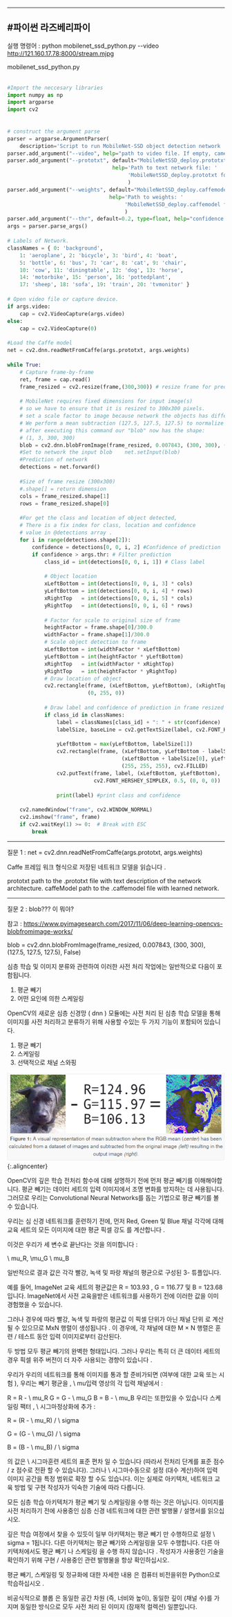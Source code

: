 ```

```

---

## #파이썬 라즈베리파이

실행 명령어 : python mobilenet_ssd_python.py --video http://121.160.17.78:8000/stream.mjpg

mobilenet_ssd_python.py

```python

#Import the neccesary libraries
import numpy as np
import argparse
import cv2


# construct the argument parse
parser = argparse.ArgumentParser(
    description='Script to run MobileNet-SSD object detection network ')
parser.add_argument("--video", help="path to video file. If empty, camera's stream will be used")
parser.add_argument("--prototxt", default="MobileNetSSD_deploy.prototxt",
                                  help='Path to text network file: '
                                       'MobileNetSSD_deploy.prototxt for Caffe model or '
                                       )
parser.add_argument("--weights", default="MobileNetSSD_deploy.caffemodel",
                                 help='Path to weights: '
                                      'MobileNetSSD_deploy.caffemodel for Caffe model or '
                                      )
parser.add_argument("--thr", default=0.2, type=float, help="confidence threshold to filter out weak detections")
args = parser.parse_args()

# Labels of Network.
classNames = { 0: 'background',
    1: 'aeroplane', 2: 'bicycle', 3: 'bird', 4: 'boat',
    5: 'bottle', 6: 'bus', 7: 'car', 8: 'cat', 9: 'chair',
    10: 'cow', 11: 'diningtable', 12: 'dog', 13: 'horse',
    14: 'motorbike', 15: 'person', 16: 'pottedplant',
    17: 'sheep', 18: 'sofa', 19: 'train', 20: 'tvmonitor' }

# Open video file or capture device.
if args.video:
    cap = cv2.VideoCapture(args.video)
else:
    cap = cv2.VideoCapture(0)

#Load the Caffe model
net = cv2.dnn.readNetFromCaffe(args.prototxt, args.weights)

while True:
    # Capture frame-by-frame
    ret, frame = cap.read()
    frame_resized = cv2.resize(frame,(300,300)) # resize frame for prediction

    # MobileNet requires fixed dimensions for input image(s)
    # so we have to ensure that it is resized to 300x300 pixels.
    # set a scale factor to image because network the objects has differents size.
    # We perform a mean subtraction (127.5, 127.5, 127.5) to normalize the input;
    # after executing this command our "blob" now has the shape:
    # (1, 3, 300, 300)
    blob = cv2.dnn.blobFromImage(frame_resized, 0.007843, (300, 300), (127.5, 127.5, 127.5), False)
    #Set to network the input blob    net.setInput(blob)
    #Prediction of network
    detections = net.forward()

    #Size of frame resize (300x300)
    #.shape[] = return dimension
    cols = frame_resized.shape[1]
    rows = frame_resized.shape[0]

    #For get the class and location of object detected,
    # There is a fix index for class, location and confidence
    # value in @detections array .
    for i in range(detections.shape[2]):
        confidence = detections[0, 0, i, 2] #Confidence of prediction
        if confidence > args.thr: # Filter prediction
            class_id = int(detections[0, 0, i, 1]) # Class label

            # Object location
            xLeftBottom = int(detections[0, 0, i, 3] * cols)
            yLeftBottom = int(detections[0, 0, i, 4] * rows)
            xRightTop   = int(detections[0, 0, i, 5] * cols)
            yRightTop   = int(detections[0, 0, i, 6] * rows)

            # Factor for scale to original size of frame
            heightFactor = frame.shape[0]/300.0
            widthFactor = frame.shape[1]/300.0
            # Scale object detection to frame
            xLeftBottom = int(widthFactor * xLeftBottom)
            yLeftBottom = int(heightFactor * yLeftBottom)
            xRightTop   = int(widthFactor * xRightTop)
            yRightTop   = int(heightFactor * yRightTop)
            # Draw location of object
            cv2.rectangle(frame, (xLeftBottom, yLeftBottom), (xRightTop, yRightTop),
                          (0, 255, 0))

            # Draw label and confidence of prediction in frame resized
            if class_id in classNames:
                label = classNames[class_id] + ": " + str(confidence)
                labelSize, baseLine = cv2.getTextSize(label, cv2.FONT_HERSHEY_SIMPLEX, 0.5, 1)

                yLeftBottom = max(yLeftBottom, labelSize[1])
                cv2.rectangle(frame, (xLeftBottom, yLeftBottom - labelSize[1]),
                                     (xLeftBottom + labelSize[0], yLeftBottom + baseLine),
                                     (255, 255, 255), cv2.FILLED)
                cv2.putText(frame, label, (xLeftBottom, yLeftBottom),
                            cv2.FONT_HERSHEY_SIMPLEX, 0.5, (0, 0, 0))

                print(label) #print class and confidence

    cv2.namedWindow("frame", cv2.WINDOW_NORMAL)
    cv2.imshow("frame", frame)
    if cv2.waitKey(1) >= 0:  # Break with ESC
        break

```

---

질문 1 : net = cv2.dnn.readNetFromCaffe(args.prototxt, args.weights)

Caffe 프레임 워크 형식으로 저장된 네트워크 모델을 읽습니다 .

prototxt path to the .prototxt file with text description of the network architecture.
caffeModel path to the .caffemodel file with learned network.

---

질문 2 : blob??? 이 뭐야?

참고 : https://www.pyimagesearch.com/2017/11/06/deep-learning-opencvs-blobfromimage-works/

blob = cv2.dnn.blobFromImage(frame_resized, 0.007843, (300, 300), (127.5, 127.5, 127.5), False)

심층 학습 및 이미지 분류와 관련하여 이러한 사전 처리 작업에는 일반적으로 다음이 포함됩니다.

1. 평균 빼기
2. 어떤 요인에 의한 스케일링

OpenCV의 새로운 심층 신경망 ( dnn ) 모듈에는 사전 처리 된 심층 학습 모델을 통해 이미지를 사전 처리하고 분류하기 위해 사용할 수있는 두 가지 기능이 포함되어 있습니다.

1. 평균 빼기
2. 스케일링
3. 선택적으로 채널 스와핑

![cnn-1](img/cnn-1.PNG) {:.aligncenter}

OpenCV의 깊은 학습 전처리 함수에 대해 설명하기 전에 먼저 평균 빼기를 이해해야합니다. 평균 빼기는 데이터 세트의 입력 이미지에서 조명 변화를 방지하는 데 사용됩니다. 그러므로 우리는 Convolutional Neural Networks를 돕는 기법으로 평균 빼기를 볼 수 있습니다.

우리는 심 신경 네트워크를 훈련하기 전에, 먼저 Red, Green 및 Blue 채널 각각에 대해 교육 세트의 모든 이미지에 대한 평균 픽셀 강도 를 계산합니다 .

이것은 우리가 세 변수로 끝난다는 것을 의미합니다 :

\ mu_R, \mu_G \ mu_B

일반적으로 결과 값은 각각 빨강, 녹색 및 파랑 채널의 평균으로 구성된 3- 튜플입니다.

예를 들어, ImageNet 교육 세트의 평균값은 R = 103.93 , G = 116.77 및 B = 123.68 입니다. ImageNet에서 사전 교육을받은 네트워크를 사용하기 전에 이러한 값을 이미 경험했을 수 있습니다.

그러나 경우에 따라 빨강, 녹색 및 파랑의 평균값 이 픽셀 단위가 아닌 채널 단위 로 계산 될 수 있으므로 MxN 행렬이 생성됩니다 . 이 경우에, 각 채널에 대한 M × N 행렬은 훈련 / 테스트 동안 입력 이미지로부터 감산된다.

두 방법 모두 평균 빼기의 완벽한 형태입니다. 그러나 우리는 특히 더 큰 데이터 세트의 경우 픽셀 위주 버전이 더 자주 사용되는 경향이 있습니다 .

우리가 우리의 네트워크를 통해 이미지를 통과 할 준비가되면 (여부에 대한 교육 또는 시험 ), 우리는 빼기 평균을 , \ mu입력 영상의 각 입력 채널에서 :

R = R - \ mu_R
G = G - \ mu_G
B = B - \ mu_B
우리는 또한있을 수 있습니다 스케일링 팩터 , \ 시그마정상화에 추가 :

R = (R - \ mu_R) / \ sigma

G = (G - \ mu_G) / \ sigma

B = (B - \ mu_B) / \ sigma

의 값은 \ 시그마훈련 세트의 표준 편차 일 수 있습니다 (따라서 전처리 단계를 표준 점수 / z 점수로 전환 할 수 있습니다). 그러나 \ 시그마수동으로 설정 (대수 계산)하여 입력 이미지 공간을 특정 범위로 확장 할 수도 있습니다. 이는 실제로 아키텍처, 네트워크 교육 방법 및 구현 작성자가 익숙한 기술에 따라 다릅니다.

모든 심층 학습 아키텍처가 평균 빼기 및 스케일링을 수행 하는 것은 아닙니다. 이미지를 사전 처리하기 전에 사용중인 심층 신경 네트워크에 대한 관련 발행물 / 설명서를 읽으십시오.

깊은 학습 여정에서 찾을 수 있듯이 일부 아키텍처는 평균 빼기 만 수행하므로 설정 \ sigma = 1됩니다. 다른 아키텍처는 평균 빼기와 스케일링을 모두 수행합니다. 다른 아키텍처에서도 평균 빼기 나 스케일링 을 수행 하지 않습니다 . 작성자가 사용중인 기술을 확인하기 위해 구현 / 사용중인 관련 발행물을 항상 확인하십시오.

평균 빼기, 스케일링 및 정규화에 대한 자세한 내용 은 컴퓨터 비전을위한 Python으로 학습하십시오 .

비공식적으로 블롭 은 동일한 공간 차원 (즉, 너비와 높이), 동일한 깊이 (채널 수)를 가지며 동일한 방식으로 모두 사전 처리 된 이미지 (잠재적 컬렉션) 일뿐입니다.
